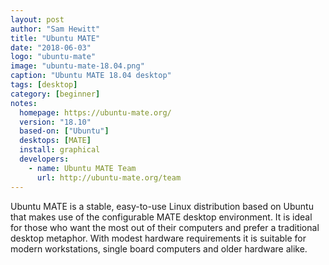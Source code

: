 ```yaml
---
layout: post
author: "Sam Hewitt"
title: "Ubuntu MATE"
date: "2018-06-03"
logo: "ubuntu-mate"
image: "ubuntu-mate-18.04.png"
caption: "Ubuntu MATE 18.04 desktop"
tags: [desktop]
category: [beginner]
notes:
  homepage: https://ubuntu-mate.org/
  version: "18.10"
  based-on: ["Ubuntu"]
  desktops: [MATE]
  install: graphical
  developers:
    - name: Ubuntu MATE Team
      url: http://ubuntu-mate.org/team
---
```


Ubuntu MATE is a stable, easy-to-use Linux distribution based on Ubuntu that makes use of the configurable MATE desktop environment. It is ideal for those who want the most out of their computers and prefer a traditional desktop metaphor. With modest hardware requirements it is suitable for modern workstations, single board computers and older hardware alike.
